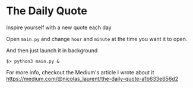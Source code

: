 # The Daily Quote

Inspire yourself with a new quote each day

Open `main.py` and change `hour` and `minute` at the time you want it to open.

And then just launch it in background
```
$> python3 main.py &
```

For more info,
checkout the Medium's article I wrote about it
https://medium.com/@nicolas_laurent/the-daily-quote-a1b633e656d2
